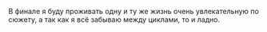 В финале я буду проживать одну и ту же жизнь очень увлекательную по сюжету, а так как я всё забываю между циклами, то и ладно.
